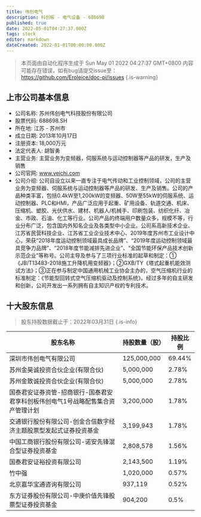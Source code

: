 ```yaml
---
title: 伟创电气
description: 科创板 - 电气设备 - 688698
published: true
date: 2022-05-01T04:27:37.000Z
tags: stock
editor: markdown
dateCreated: 2022-01-01T00:00:00.000Z
---
```


> 本页面由自动化程序生成于 Sun May 01 2022 04:27:37 GMT+0800
> 内容可能存在错误，如有bug请提交issue至：https://github.com/Eroleice/doc-pi/issues
{.is-warning}

## 上市公司基本信息
- 公司名称: 苏州伟创电气科技股份有限公司
- 股票代码: 688698.SH
- 所在地: 江苏 - 苏州市
- 成立日期: 2013年10月17日
- 注册资本: 18,000万元
- 法定代表人: 胡智勇
- 主营业务: 主营业务为变频器，伺服系统与运动控制器等产品的研发，生产及销售
- 公司官网: www.veichi.com
- 公司介绍: 公司自设立以来一直专注于电气传动和工业控制领域，公司的主营业务为变频器、伺服系统与运动控制器等产品的研发、生产及销售。公司的产品种类丰富，包括0.4kW至1,200kW的变频器、50W至55kW的伺服系统、运动控制器、PLC和HMI，产品广泛应用于起重、矿用设备、轨道交通、机床、压缩机、塑胶、光伏供水、建材、机器人/机械手、印刷包装、纺织化纤、冶金、市政、石油、化工等行业。公司产品的终端用户数量众多，规模不等，行业分布广泛，包含国内外知名企业及各类型中小企业。公司系高新技术企业、江苏省民营科技企业、江苏省工业企业技术中心、2019年度苏州市工业设计中心，荣获“2018年度运动控制领域最具成长品牌”、“2019年度运动控制领域最具竞争力品牌”、“2018年度节能减排先进企业”、“全国节能环保产品技术创新示范企业”等称号。公司主导及参与了三项行业标准的起草和制定：①《JB/T13483-2018施工升降机用变频器》；②GXB/TY《塔式起重机能效测试方法》；③正在参与制定中国通用机械工业协会主办的，空气压缩机行业的标准制定：《节能型回转式空气压缩机驱动及控制系统》。经过多年的自主研发和创新，公司开发出一系列拥有自主知识产权的专利技术。


## 十大股东信息
> 股东持股数据截止于：2022年03月31日
{.is-info}

| 股东名称 | 持股数量（股） | 持股比例 |
| --- | --- | --- |
| 深圳市伟创电气有限公司 | 125,000,000 | 69.44% |
| 苏州金昊诚投资合伙企业(有限合伙) | 5,000,000 | 2.78% |
| 苏州金致诚投资合伙企业(有限合伙) | 5,000,000 | 2.78% |
| 国泰君安证券资管-招商银行-国泰君安君享科创板伟创电气1号战略配售集合资产管理计划 | 3,200,000 | 1.78% |
| 交通银行股份有限公司-创金合信数字经济主题股票型发起式证券投资基金 | 3,199,943 | 1.78% |
| 中国工商银行股份有限公司-诺安先锋混合型证券投资基金 | 2,808,578 | 1.56% |
| 国泰君安证裕投资有限公司 | 2,143,500 | 1.19% |
| 竹中强 | 1,020,000 | 0.57% |
| 北京嘉华宝通咨询有限公司 | 937,119 | 0.52% |
| 东方证券股份有限公司-中庚价值先锋股票型证券投资基金 | 904,200 | 0.5% |




